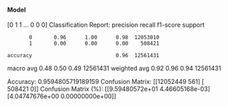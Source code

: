 #### Model
[0 1 1 ... 0 0 0]
Classification Report:
              precision    recall  f1-score   support

           0       0.96      1.00      0.98  12053010
           1       0.00      0.00      0.00    508421

    accuracy                           0.96  12561431
   macro avg       0.48      0.50      0.49  12561431
weighted avg       0.92      0.96      0.94  12561431

Accuracy: 0.9594805719189159
Confusion Matrix:
[[12052449      561]
 [  508421        0]]
Confusion Matrix (%):
[[9.59480572e+01 4.46605168e-03]
 [4.04747676e+00 0.00000000e+00]]
